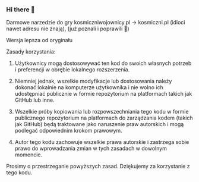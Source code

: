 ### Hi there 👋

Darmowe narzedzie do gry kosmiczniwojownicy.pl -> kosmiczni.pl (idioci nawet adresu nie znają), (już poznali i poprawili 🤣)

Wersja lepsza od oryginału

Zasady korzystania:

1. Użytkownicy mogą dostosowywać ten kod do swoich własnych potrzeb i preferencji w obrębie lokalnego rozszerzenia.

2. Niemniej jednak, wszelkie modyfikacje lub dostosowania należy dokonać lokalnie na komputerze użytkownika i nie wolno ich udostępniać publicznie w formie repozytorium na platformach takich jak GitHub lub inne.

3. Wszelkie próby kopiowania lub rozpowszechniania tego kodu w formie publicznego repozytorium na platformach do zarządzania kodem (takich jak GitHub) będą traktowane jako naruszenie praw autorskich i mogą podlegać odpowiednim krokom prawowym.

4. Autor tego kodu zachowuje wszelkie prawa autorskie i zastrzega sobie prawo do wprowadzania zmian w tych zasadach w dowolnym momencie.

Prosimy o przestrzeganie powyższych zasad. Dziękujemy za korzystanie z tego kodu.
